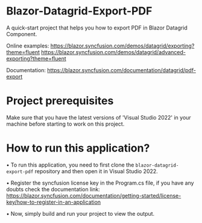 # Blazor-Datagrid-Export-PDF
A quick-start project that helps you how to export PDF in Blazor Datagrid Component. 

Online examples: https://blazor.syncfusion.com/demos/datagrid/exporting?theme=fluent
                 https://blazor.syncfusion.com/demos/datagrid/advanced-exporting?theme=fluent
                 
Documentation: https://blazor.syncfusion.com/documentation/datagrid/pdf-export

# Project prerequisites
Make sure that you have the latest versions of 'Visual Studio 2022' in your machine before starting to work on this project.

# How to run this application?
• To run this application, you need to first clone the <code>blazor-datagrid-export-pdf</code> repository and then open it in Visual Studio 2022.

• Register the syncfusion license key in the Program.cs file, if you have any doubts check the documentation link: https://blazor.syncfusion.com/documentation/getting-started/license-key/how-to-register-in-an-application

• Now, simply build and run your project to view the output.
